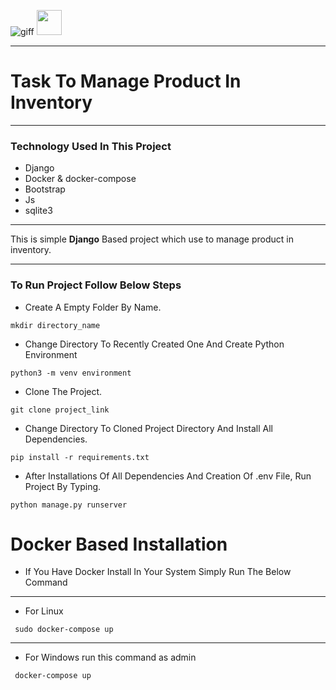![giff](https://gitlab.com/deepakdabekar/product-inventory/-/blob/master/static/images/Demo.gif)
<img src="https://gitlab.com/deepakdabekar/product-inventory/-/blob/master/static/images/Demo.gif" width="40" height="40" />
<hr>

# Task To Manage Product In Inventory
<hr> 

### Technology Used In This Project
- Django
- Docker & docker-compose
- Bootstrap
- Js
- sqlite3 

<hr>
This is simple <strong>Django</strong> Based project which use to manage product in inventory.
<hr>

### To Run Project Follow Below Steps
- Create A Empty Folder By Name.
```shell
mkdir directory_name
```

- Change Directory To Recently Created One And Create Python Environment
```shell
python3 -m venv environment
```
- Clone The Project.
```shell
git clone project_link
```
- Change Directory To Cloned Project Directory And Install All Dependencies.
```shell
pip install -r requirements.txt
```

- After Installations Of All Dependencies And Creation Of .env File, Run Project By Typing.
```shell
python manage.py runserver
```

# Docker Based Installation

- If You Have Docker Install In Your System Simply Run The Below Command

<hr> 

- For Linux
```shell
 sudo docker-compose up
```

<hr>

- For Windows run this command as admin
```shell
 docker-compose up
```
